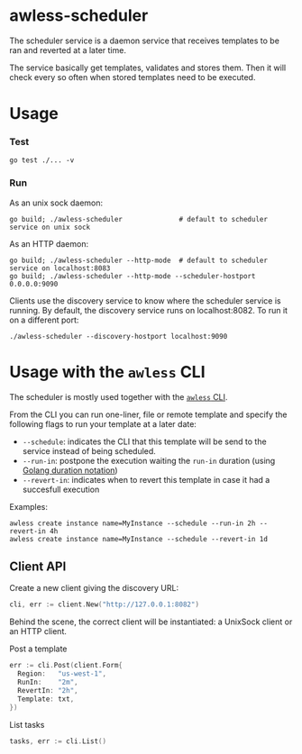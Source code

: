 # awless-scheduler

The scheduler service is a daemon service that receives templates to be ran and reverted at a later time. 

The service basically get templates, validates and stores them. Then it will check every so often when stored templates need to be executed.

# Usage

### Test

    go test ./... -v

### Run

As an unix sock daemon:

    go build; ./awless-scheduler              # default to scheduler service on unix sock

As an HTTP daemon:

    go build; ./awless-scheduler --http-mode  # default to scheduler service on localhost:8083
    go build; ./awless-scheduler --http-mode --scheduler-hostport 0.0.0.0:9090

Clients use the discovery service to know where the scheduler service is running. By default, the discovery service runs on localhost:8082. To run it on a different port:

    ./awless-scheduler --discovery-hostport localhost:9090

# Usage with the `awless` CLI

The scheduler is mostly used together with the [`awless` CLI](https://github.com/wallix/awless).

From the CLI you can run one-liner, file or remote template and specify the following flags to run your template at a later date:

- `--schedule`: indicates the CLI that this template will be send to the service instead of being scheduled.
- `--run-in`: postpone the execution waiting the `run-in` duration (using [Golang duration notation](https://golang.org/pkg/time/#ParseDuration))
- `--revert-in`: indicates when to revert this template in case it had a succesfull execution

Examples:

    awless create instance name=MyInstance --schedule --run-in 2h --revert-in 4h
    awless create instance name=MyInstance --schedule --revert-in 1d

## Client API

Create a new client giving the discovery URL:

```go
cli, err := client.New("http://127.0.0.1:8082")
```

Behind the scene, the correct client will be instantiated: a UnixSock client or an HTTP client.

Post a template

```go
err := cli.Post(client.Form{
  Region:   "us-west-1",
  RunIn:    "2m",
  RevertIn: "2h",
  Template: txt,
})
```

List tasks

```go
tasks, err := cli.List()
```
